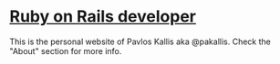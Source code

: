
# [Ruby on Rails developer](/)

This is the personal website of Pavlos Kallis aka @pakallis. 
Check the "About" section for more info.
